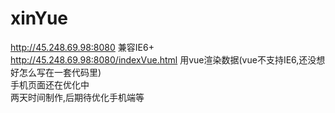 # xinYue
http://45.248.69.98:8080 兼容IE6+<br>
http://45.248.69.98:8080/indexVue.html 用vue渲染数据(vue不支持IE6,还没想好怎么写在一套代码里)<br>
手机页面还在优化中<br>
两天时间制作,后期待优化手机端等
